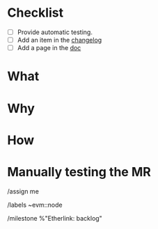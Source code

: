 <!-- EVM node merge request template. -->

# Checklist

- [ ] Provide automatic testing.
- [ ] Add an item in the
      [changelog](https://gitlab.com/tezos/tezos/-/blob/master/etherlink/CHANGES_NODE.md)
- [ ] Add a page in the
      [doc](https://gitlab.com/tezos/tezos/-/tree/master/etherlink/docs)

# What

<!-- Explain what your MR does without going into details. -->

# Why

<!-- Explain the motivation for your work. -->

# How

<!-- Explain how your MR achieves what it says it does and why it is a good way. -->
<!-- Discuss possible side-effects and other solutions you have considered. -->

# Manually testing the MR

<!-- Explain how to test you MR, preferably manually or by running a test. -->

/assign me

/labels ~evm::node

/milestone %"Etherlink: backlog"
